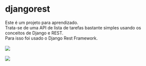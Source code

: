 # djangorest
Este é um projeto para aprendizado. <br />Trata-se de uma API de lista de tarefas bastante simples usando os conceitos de Django e REST.
<br />Para isso foi usado o Django Rest Framework.<br /><br />
<img src="https://github.com/regianembrito/djangorest/blob/main/prints/TodoInstance.png"><br /><br />
<img src="https://github.com/regianembrito/djangorest/blob/main/prints/TodoInstanceEdit.png"><br /><br />

